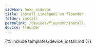 ```yaml
---
sidebar: home_sidebar
title: Install LineageOS on flounder
folder: install
permalink: /devices/flounder/install
device: flounder
---
```

{% include templates/device_install.md %}
